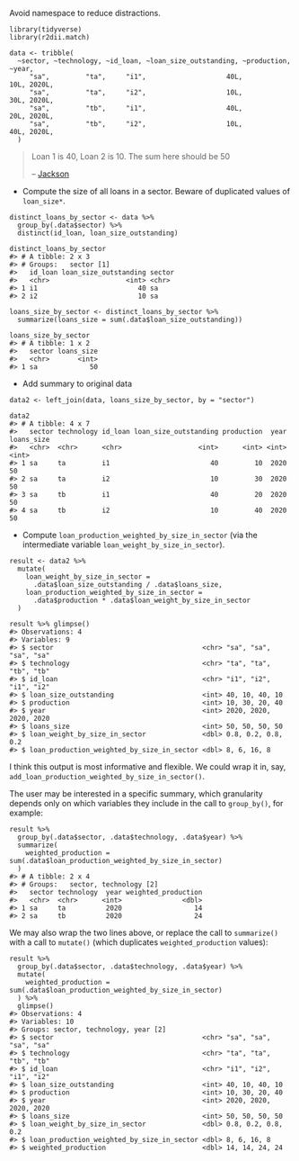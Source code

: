 Avoid namespace to reduce distractions.

    library(tidyverse)
    library(r2dii.match)

    data <- tribble(
      ~sector, ~technology, ~id_loan, ~loan_size_outstanding, ~production, ~year,
         "sa",         "ta",     "i1",                    40L,         10L, 2020L,
         "sa",         "ta",     "i2",                    10L,         30L, 2020L,
         "sa",         "tb",     "i1",                    40L,         20L, 2020L,
         "sa",         "tb",     "i2",                    10L,         40L, 2020L,
      )

> Loan 1 is 40, Loan 2 is 10. The sum here should be 50
>
> –
> [Jackson](https://github.com/2DegreesInvesting/r2dii.analysis/pull/34#issuecomment-591640186)

-   Compute the size of all loans in a sector. Beware of duplicated
    values of `loan_size*`.

<!-- -->

    distinct_loans_by_sector <- data %>%  
      group_by(.data$sector) %>% 
      distinct(id_loan, loan_size_outstanding)

    distinct_loans_by_sector
    #> # A tibble: 2 x 3
    #> # Groups:   sector [1]
    #>   id_loan loan_size_outstanding sector
    #>   <chr>                   <int> <chr> 
    #> 1 i1                         40 sa    
    #> 2 i2                         10 sa

    loans_size_by_sector <- distinct_loans_by_sector %>% 
      summarize(loans_size = sum(.data$loan_size_outstanding))

    loans_size_by_sector
    #> # A tibble: 1 x 2
    #>   sector loans_size
    #>   <chr>       <int>
    #> 1 sa             50

-   Add summary to original data

<!-- -->

    data2 <- left_join(data, loans_size_by_sector, by = "sector")

    data2
    #> # A tibble: 4 x 7
    #>   sector technology id_loan loan_size_outstanding production  year loans_size
    #>   <chr>  <chr>      <chr>                   <int>      <int> <int>      <int>
    #> 1 sa     ta         i1                         40         10  2020         50
    #> 2 sa     ta         i2                         10         30  2020         50
    #> 3 sa     tb         i1                         40         20  2020         50
    #> 4 sa     tb         i2                         10         40  2020         50

-   Compute `loan_production_weighted_by_size_in_sector` (via the
    intermediate variable `loan_weight_by_size_in_sector`).

<!-- -->

    result <- data2 %>% 
      mutate(
        loan_weight_by_size_in_sector = 
          .data$loan_size_outstanding / .data$loans_size,
        loan_production_weighted_by_size_in_sector = 
          .data$production * .data$loan_weight_by_size_in_sector
      )

    result %>% glimpse()
    #> Observations: 4
    #> Variables: 9
    #> $ sector                                     <chr> "sa", "sa", "sa", "sa"
    #> $ technology                                 <chr> "ta", "ta", "tb", "tb"
    #> $ id_loan                                    <chr> "i1", "i2", "i1", "i2"
    #> $ loan_size_outstanding                      <int> 40, 10, 40, 10
    #> $ production                                 <int> 10, 30, 20, 40
    #> $ year                                       <int> 2020, 2020, 2020, 2020
    #> $ loans_size                                 <int> 50, 50, 50, 50
    #> $ loan_weight_by_size_in_sector              <dbl> 0.8, 0.2, 0.8, 0.2
    #> $ loan_production_weighted_by_size_in_sector <dbl> 8, 6, 16, 8

I think this output is most informative and flexible. We could wrap it
in, say, `add_loan_production_weighted_by_size_in_sector()`.

The user may be interested in a specific summary, which granularity
depends only on which variables they include in the call to
`group_by()`, for example:

    result %>% 
      group_by(.data$sector, .data$technology, .data$year) %>%
      summarize(
        weighted_production = sum(.data$loan_production_weighted_by_size_in_sector)
      )
    #> # A tibble: 2 x 4
    #> # Groups:   sector, technology [2]
    #>   sector technology  year weighted_production
    #>   <chr>  <chr>      <int>               <dbl>
    #> 1 sa     ta          2020                  14
    #> 2 sa     tb          2020                  24

We may also wrap the two lines above, or replace the call to
`summarize()` with a call to `mutate()` (which duplicates
`weighted_production` values):

    result %>% 
      group_by(.data$sector, .data$technology, .data$year) %>%
      mutate(
        weighted_production = sum(.data$loan_production_weighted_by_size_in_sector)
      ) %>% 
      glimpse()
    #> Observations: 4
    #> Variables: 10
    #> Groups: sector, technology, year [2]
    #> $ sector                                     <chr> "sa", "sa", "sa", "sa"
    #> $ technology                                 <chr> "ta", "ta", "tb", "tb"
    #> $ id_loan                                    <chr> "i1", "i2", "i1", "i2"
    #> $ loan_size_outstanding                      <int> 40, 10, 40, 10
    #> $ production                                 <int> 10, 30, 20, 40
    #> $ year                                       <int> 2020, 2020, 2020, 2020
    #> $ loans_size                                 <int> 50, 50, 50, 50
    #> $ loan_weight_by_size_in_sector              <dbl> 0.8, 0.2, 0.8, 0.2
    #> $ loan_production_weighted_by_size_in_sector <dbl> 8, 6, 16, 8
    #> $ weighted_production                        <dbl> 14, 14, 24, 24

